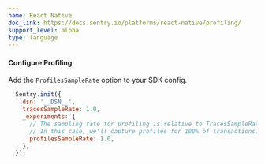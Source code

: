 ```yaml
---
name: React Native
doc_link: https://docs.sentry.io/platforms/react-native/profiling/
support_level: alpha
type: language
---
```


#### Configure Profiling

Add the `ProfilesSampleRate` option to your SDK config.

```javascript
  Sentry.init({
    dsn: '__DSN__',
    tracesSampleRate: 1.0,
    _experiments: {
      // The sampling rate for profiling is relative to TracesSampleRate.
      // In this case, we'll capture profiles for 100% of transactions.
      profilesSampleRate: 1.0,
    },
  });
```
